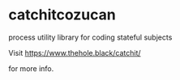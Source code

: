 # catchitcozucan
process utility library for coding stateful subjects

Visit https://www.thehole.black/catchit/

for more info.
